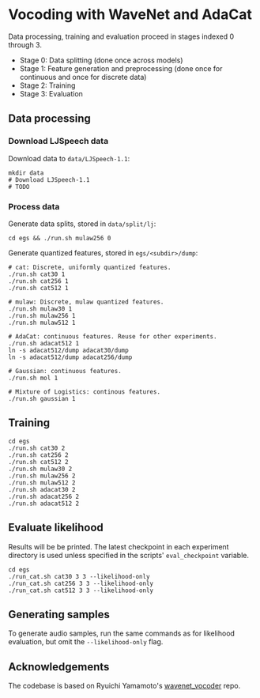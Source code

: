 # Vocoding with WaveNet and AdaCat

Data processing, training and evaluation proceed in stages indexed 0 through 3.
 - Stage 0: Data splitting (done once across models)
 - Stage 1: Feature generation and preprocessing (done once for continuous and once for discrete data)
 - Stage 2: Training
 - Stage 3: Evaluation

## Data processing
### Download LJSpeech data
Download data to `data/LJSpeech-1.1`:
```
mkdir data
# Download LJSpeech-1.1
# TODO
```

### Process data
Generate data splits, stored in `data/split/lj`:
```
cd egs && ./run.sh mulaw256 0
```

Generate quantized features, stored in `egs/<subdir>/dump`:
```
# cat: Discrete, uniformly quantized features.
./run.sh cat30 1
./run.sh cat256 1
./run.sh cat512 1

# mulaw: Discrete, mulaw quantized features.
./run.sh mulaw30 1
./run.sh mulaw256 1
./run.sh mulaw512 1

# AdaCat: continuous features. Reuse for other experiments.
./run.sh adacat512 1
ln -s adacat512/dump adacat30/dump
ln -s adacat512/dump adacat256/dump

# Gaussian: continuous features.
./run.sh mol 1

# Mixture of Logistics: continous features.
./run.sh gaussian 1
```

## Training
```
cd egs
./run.sh cat30 2
./run.sh cat256 2
./run.sh cat512 2
./run.sh mulaw30 2
./run.sh mulaw256 2
./run.sh mulaw512 2
./run.sh adacat30 2
./run.sh adacat256 2
./run.sh adacat512 2
```

## Evaluate likelihood
Results will be be printed. The latest checkpoint in each experiment directory is used unless specified in the scripts' `eval_checkpoint` variable.
```
cd egs
./run_cat.sh cat30 3 3 --likelihood-only
./run_cat.sh cat256 3 3 --likelihood-only
./run_cat.sh cat512 3 3 --likelihood-only
```

## Generating samples
To generate audio samples, run the same commands as for likelihood evaluation, but omit the `--likelihood-only` flag.

## Acknowledgements
The codebase is based on Ryuichi Yamamoto's [wavenet_vocoder](https://github.com/r9y9/wavenet_vocoder) repo.


